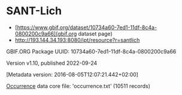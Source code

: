 # SANT-Lich
- [https://www.gbif.org/dataset/10734a60-7ed1-11df-8c4a-0800200c9a66](gbif.org dataset page)
- http://193.144.34.193:8080/ipt/resource?r=santlich

GBIF.ORG Package UUID: 10734a60-7ed1-11df-8c4a-0800200c9a66 

Version v1.10, published 2022-09-24

[Metadata version: 2016-08-05T12:07:21.442+02:00]

[Occurrence](http://rs.tdwg.org/dwc/terms/Occurrence) data core file: 'occurrence.txt' (10511 records)